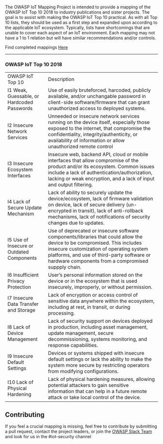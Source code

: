 The OWASP IoT Mapping Project is intended to provide a mapping of the OWASP IoT Top 10 2018 to industry publications and sister projects. The goal is to assist with making the OWASP IoT Top 10 practical. As with all Top 10 lists, they should be used as a first step and expanded upon according to the applicable IoT ecosystem. Typically, lists have shortcomings that are unable to cover each aspect of an IoT environment. Each mapping may not have a 1 to 1 relation but will have similar recommendations and/or controls. 

Find completed mappings [Here](https://github.com/scriptingxss/OWASP-IoT-Top-10-2018-Mapping/blob/master/Mappings.md)

***
### OWASP IoT Top 10 2018

|                                                                                                                                                                            |                                                                                                                                                                                                                                                      | 
|----------------------------------------------------------------------------------------------------------------------------------------------------------------------------|------------------------------------------------------------------------------------------------------------------------------------------------------------------------------------------------------------------------------------------------------| 
| OWASP IoT Top 10                                                                                                                                                           | Description                                                                                                                                                                                                                                          | 
| I1 Weak, Guessable, or Hardcoded Passwords                                                                                                                                 | Use of easily bruteforced, harcoded, publicly available, and/or unchangable password in client-side software/firmware that can grant unauthorized access to deployed systems.                                                                        | 
| I2 Insecure Network Services                                                                                                                                               | Unneeded or insecure network services running on the device itself, especially those exposed to the internet, that compromise the confidentiality, integrity/authenticity, or availability of information or allow unauthorized remote control       | 
| I3 Insecure Ecosystem Interfaces                                                                                                                                           | Insecure web, backend API, cloud or mobile interfaces that allow compromise of the product and/or its ecosystem. Common issues include a lack of authentication/authorization, lacking or weak encryption, and a lack of input and output filtering. | 
| I4 Lack of Secure Update Mechanism                                                                                                                                         | Lack of ability to securely update the device/ecosystem, lack of firmware validation on device, lack of secure delivery (un-encrypted in transit), lack of anti-rollback mechanisms, lack of notifications of security changes due to updates.       | 
| I5 Use of Insecure or Outdated Components                                                                                                                                  | Use of deprecated or insecure software components/libraries that could allow the device to be compromised. This includes insecure customization of operating system platforms, and use of third-party software or hardware components from a compromised suppply chain. |                                                                                                                                                                                                                                                      | 
| I6 Insufficient Privacy Protection                                                                                                                                         | User’s personal information stored on the device or in the ecosystem that is used insecurely, improperly, or without permission.                                                                                                                     | 
| I7 Insecure Data Transfer and Storage                                                                                                                                      | Lack of encryption or access control of sensitive data anywhere within the ecosystem, including at rest, in transit, or during processing.                                                                                                           | 
| I8 Lack of Device Management                                                                                                                                               | Lack of security support on devices deployed in production, including asset management, update management, secure decommissioning, systems monitoring, and response capabilities.                                                                    | 
| I9 Insecure Default Settings                                                                                                                                               | Devices or systems shipped with insecure default settings or lack the ability to make the system more secure by restricting operators from modifying configurations.                                                                                 | 
| I10 Lack of Physical Hardening                                                                                                                                             | Lack of physical hardening measures, allowing potential attackers to gain sensitive information that can help in a future remote attack or take local control of the device.                                                                         | 


## Contributing
If you feel a crucial mapping is missing, feel free to contribute by submitting a pull request, contact the project leaders, or join the [OWASP Slack Team](https://owasp.slack.com/) and look for us in the #iot-security channel
